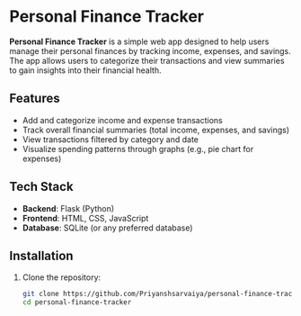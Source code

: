 # Personal Finance Tracker

**Personal Finance Tracker** is a simple web app designed to help users manage their personal finances by tracking income, expenses, and savings. The app allows users to categorize their transactions and view summaries to gain insights into their financial health.

## Features

- Add and categorize income and expense transactions
- Track overall financial summaries (total income, expenses, and savings)
- View transactions filtered by category and date
- Visualize spending patterns through graphs (e.g., pie chart for expenses)

## Tech Stack

- **Backend**: Flask (Python)
- **Frontend**: HTML, CSS, JavaScript
- **Database**: SQLite (or any preferred database)

## Installation

1. Clone the repository:

   ```bash
   git clone https://github.com/Priyanshsarvaiya/personal-finance-tracker.git
   cd personal-finance-tracker
